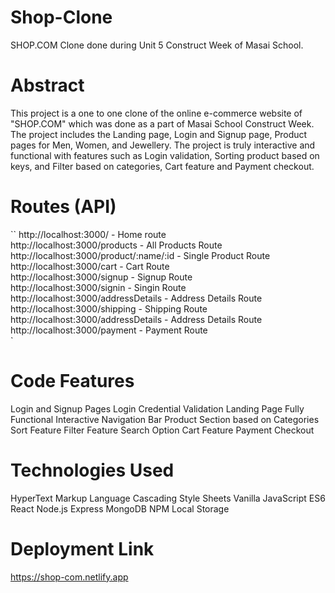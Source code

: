 # Shop-Clone
SHOP.COM Clone done during Unit 5 Construct Week of Masai School.

# Abstract
This project is a one to one clone of the online e-commerce website of "SHOP.COM" which was done as a part of Masai School Construct Week. The project includes the Landing page, Login and Signup page, Product pages for Men, Women, and Jewellery. The project is truly interactive and functional with features such as Login validation, Sorting product based on keys, and Filter based on categories, Cart feature and Payment checkout.

# Routes (API)
``
http://localhost:3000/  - Home route <br />
http://localhost:3000/products  - All Products Route <br />
http://localhost:3000/product/:name/:id - Single Product Route <br />
http://localhost:3000/cart - Cart Route <br />
http://localhost:3000/signup - Signup Route <br />
http://localhost:3000/signin - Singin Route <br />
http://localhost:3000/addressDetails - Address Details Route <br/> 
http://localhost:3000/shipping - Shipping Route <br/>
http://localhost:3000/addressDetails - Address Details Route <br /> 
http://localhost:3000/payment - Payment Route <br />
`

# Code Features
Login and Signup Pages
Login Credential Validation
Landing Page 
Fully Functional Interactive Navigation Bar
Product Section based on Categories
Sort Feature
Filter Feature
Search Option
Cart Feature
Payment Checkout

# Technologies Used
HyperText Markup Language
Cascading Style Sheets
Vanilla JavaScript ES6
React
Node.js
Express
MongoDB
NPM
Local Storage

# Deployment Link
https://shop-com.netlify.app







